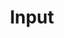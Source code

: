 ---
title: Input
eleventyNavigation:
  title: Input
  key: dg_3d_input
  parent: dg_3d
  order: 6
layout: "../de/3d/06-inputs.md"
---